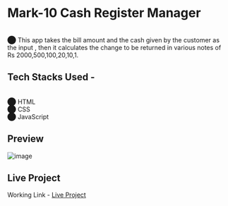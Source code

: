 # Mark-10 Cash Register Manager
<br>⬤ This app takes the bill amount and the cash given by the customer as the input , then it calculates the change to be returned in various notes of Rs 2000,500,100,20,10,1.
## Tech Stacks Used -
<br>⬤ HTML<br>
⬤ CSS<br>
⬤ JavaScript
<br>
## Preview
![image](https://user-images.githubusercontent.com/94648812/189237932-e64a8ad3-4724-4263-88b5-79a744699893.png) <br>
## Live Project
Working Link - <a href="https://cash-register-manager-sunny.netlify.app/" target="_blank">Live Project</a>
